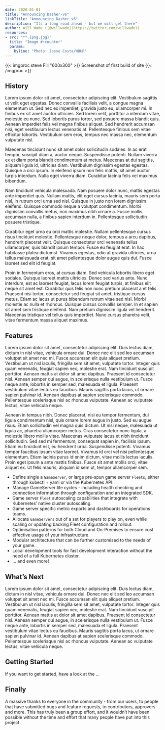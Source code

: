 ```yaml
---
date: 2020-01-01
title: "Announcing Dasher-v6"
linkTitle: "Announcing Dasher v6"
description: "Its a long road ahead - but we will get there"
author: Will Wade ([@willwade](https://twitter.com/willwade))	
resources:
- src: "**.{png,jpg}"
  title: "Image #:counter"
  params:
    byline: "Photo: Jesse Costa/WBUR"
---
```


{{< imgproc steve Fill "600x300" >}}
Screenshot of first build of site
{{< /imgproc >}}

## History

Lorem ipsum dolor sit amet, consectetur adipiscing elit. Vestibulum sagittis ut velit eget egestas. Donec convallis facilisis velit, a congue magna elementum ut. Sed nec ex imperdiet, gravida justo eu, ullamcorper mi. In finibus ex sit amet auctor ultricies. Sed lorem velit, porttitor a interdum vitae, molestie eu nunc. Sed lobortis purus tortor, sed posuere massa blandit quis. Aenean imperdiet felis vel magna finibus aliquet. Sed hendrerit accumsan nisi, eget vestibulum lectus venenatis at. Pellentesque finibus sem vitae efficitur lobortis. Vestibulum sem eros, tempus nec massa nec, elementum vulputate nisl.

Maecenas tincidunt nunc sit amet dolor sollicitudin sodales. In ac erat tempor, suscipit diam a, auctor neque. Suspendisse potenti. Nullam viverra ex et diam porta blandit condimentum at metus. Maecenas at dui sagittis, aliquam ligula id, ultricies diam. Vestibulum dignissim egestas egestas. Quisque a orci ipsum. In eleifend ipsum non felis mattis, sit amet auctor turpis interdum. Nulla eget viverra diam. Curabitur lacinia felis vel maximus bibendum.

Nam tincidunt vehicula malesuada. Nam posuere dolor nunc, mattis egestas ante imperdiet quis. Nullam mattis, elit eget cursus lacinia, mauris sem porta nisl, in rutrum orci urna sed nisl. Quisque in justo non lorem dignissim eleifend. Quisque commodo neque a volutpat condimentum. Morbi dignissim convallis metus, non maximus nibh ornare a. Fusce mollis accumsan nulla, a finibus sapien interdum in. Pellentesque sollicitudin posuere tristique.

Curabitur eget urna eu orci mattis molestie. Nullam pellentesque cursus risus tincidunt molestie. Pellentesque neque dolor, tempus a arcu dapibus, hendrerit placerat velit. Quisque consectetur orci venenatis tellus ullamcorper, quis blandit ipsum tempor. Fusce eu feugiat erat. In hac habitasse platea dictumst. Vivamus egestas, odio at gravida ultricies, urna tellus malesuada erat, sit amet pellentesque dolor augue quis dui. Fusce laoreet sed elit id feugiat.

Proin in fermentum eros, at cursus diam. Sed vehicula lobortis libero eget sodales. Quisque laoreet mattis ultricies. Donec sed varius ante. Nunc interdum, est ac laoreet feugiat, lacus lorem feugiat turpis, at finibus elit neque sit amet est. Curabitur quis felis non nunc pretium placerat a et felis. Praesent nisi tortor, consectetur sed feugiat sit amet, tristique cursus metus. Etiam ac lacus ut purus bibendum rutrum vitae sed nisl. Morbi molestie ac nulla et rhoncus. Quisque cursus convallis semper. In et sapien sit amet sem tristique eleifend. Nam pretium dignissim ligula vel hendrerit. Maecenas tristique vel tellus quis imperdiet. Nunc cursus pharetra velit, vitae fermentum massa aliquet maximus.


## Features

Lorem ipsum dolor sit amet, consectetur adipiscing elit. Duis lectus diam, dictum in nisl vitae, vehicula ornare dui. Donec nec elit sed leo accumsan volutpat sit amet nec mi. Fusce accumsan elit quis aliquet pretium. Vestibulum ut nisl iaculis, fringilla sem sit amet, vulputate tortor. Integer quis quam venenatis, feugiat sapien nec, molestie erat. Nam tincidunt suscipit porttitor. Aenean mattis at dolor sit amet dapibus. Praesent id consectetur nisl. Aenean semper dui augue, in scelerisque nulla vestibulum ut. Fusce neque ante, lobortis in semper sed, malesuada et ligula. Praesent vestibulum vitae lectus eu faucibus. Mauris sagittis porta lacus, ut ornare sapien pulvinar id. Aenean dapibus at sapien scelerisque commodo. Pellentesque scelerisque nisl ac rhoncus vulputate. Aenean ac vulputate lectus, vitae vehicula neque.

Aenean in tempus nibh. Donec placerat, nisi eu tempor fermentum, dui ligula condimentum nisl, quis ornare lorem augue in justo. Sed eu augue risus. Etiam sollicitudin vel magna quis dictum. Ut nisi neque, malesuada ut ligula ac, pharetra ullamcorper metus. Cras consectetur nunc ligula, a molestie libero mollis vitae. Maecenas vulputate lacus et nibh tincidunt sollicitudin. Sed sed mi fermentum, consequat sapien in, facilisis ipsum. Etiam eu tincidunt est, eu hendrerit urna. Suspendisse potenti. Vivamus tempor faucibus ipsum vitae laoreet. Vivamus id orci vel nisi pellentesque elementum. Etiam lacinia purus id enim dictum, vitae mollis lectus iaculis. Proin eget ipsum a ante mattis finibus. Fusce sit amet mollis orci, vitae aliquet ex. Ut felis mauris, aliquam id sem ut, tempor ullamcorper sem.

*   Define single a `GameServer`, or large pre-spun game server `Fleets`, either through kubectl + yaml or via the 
    Kubernetes API.
*   Manage GameServer life cycles - including health checking and connection information through configuration and an
    integrated SDK.
*   Game server `Fleet` autoscaling capabilities that integrate with Kubernetes' native cluster autoscaling.
*   Game server specific metric exports and dashboards for operations teams.
*   Allocate `GameServers` out of a set for players to play on, even while scaling or updating backing Fleet
    configuration and rollout.
*   Optimisation patterns for both Cloud and On-Premises to ensure cost effective usage of your infrastructure.
*   Modular architecture that can be further customised to the needs of your game.
*   Local development tools for fast development interaction without the need of a full Kubernetes cluster.
*   … and even more!

## What’s Next

Lorem ipsum dolor sit amet, consectetur adipiscing elit. Duis lectus diam, dictum in nisl vitae, vehicula ornare dui. Donec nec elit sed leo accumsan volutpat sit amet nec mi. Fusce accumsan elit quis aliquet pretium. Vestibulum ut nisl iaculis, fringilla sem sit amet, vulputate tortor. Integer quis quam venenatis, feugiat sapien nec, molestie erat. Nam tincidunt suscipit porttitor. Aenean mattis at dolor sit amet dapibus. Praesent id consectetur nisl. Aenean semper dui augue, in scelerisque nulla vestibulum ut. Fusce neque ante, lobortis in semper sed, malesuada et ligula. Praesent vestibulum vitae lectus eu faucibus. Mauris sagittis porta lacus, ut ornare sapien pulvinar id. Aenean dapibus at sapien scelerisque commodo. Pellentesque scelerisque nisl ac rhoncus vulputate. Aenean ac vulputate lectus, vitae vehicula neque.



## Getting Started

If you want to get started, have a look at the ...

## Finally

A massive thanks to everyone in the  community - from our users, to people that have submitted bugs and feature
requests, to contributors, approvers and more. This has truly been a group effort, and it wouldn’t have been
possible without the time and effort that many people have put into this project.